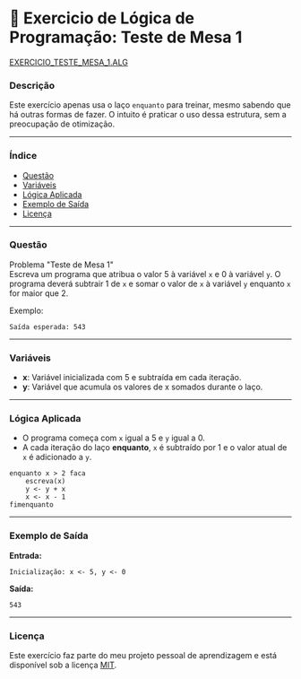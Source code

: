 
# 🚀 Exercicio de Lógica de Programação: Teste de Mesa 1

<a href="/logica-de-programacao/VisualG_Portugol/Estrutura_Condicional/Exercicios/exercicio_teste_mesa_1/exercicio_teste_mesa_1.alg">EXERCICIO_TESTE_MESA_1.ALG</a>

### Descrição

Este exercício apenas usa o laço `enquanto` para treinar, mesmo sabendo que há outras formas de fazer. O intuito é praticar o uso dessa estrutura, sem a preocupação de otimização.

---

### Índice

- [Questão](#questão)
- [Variáveis](#variáveis)
- [Lógica Aplicada](#lógica-aplicada)
- [Exemplo de Saída](#exemplo-de-saída)
- [Licença](#licença)

---

### Questão

Problema "Teste de Mesa 1"  
Escreva um programa que atribua o valor 5 à variável `x` e 0 à variável `y`. O programa deverá subtrair 1 de `x` e somar o valor de `x` à variável `y` enquanto `x` for maior que 2.

Exemplo:
```
Saída esperada: 543
```

---

### Variáveis

- **x**: Variável inicializada com 5 e subtraída em cada iteração.
- **y**: Variável que acumula os valores de x somados durante o laço.

---

### Lógica Aplicada

- O programa começa com `x` igual a 5 e `y` igual a 0.
- A cada iteração do laço **enquanto**, `x` é subtraído por 1 e o valor atual de `x` é adicionado a `y`.

```alg
enquanto x > 2 faca
    escreva(x)
    y <- y + x
    x <- x - 1
fimenquanto
```

---

### Exemplo de Saída

**Entrada:**
```
Inicialização: x <- 5, y <- 0
```

**Saída:**
```
543
```

---

### Licença

Este exercício faz parte do meu projeto pessoal de aprendizagem e está disponível sob a licença [MIT](LICENSE).

